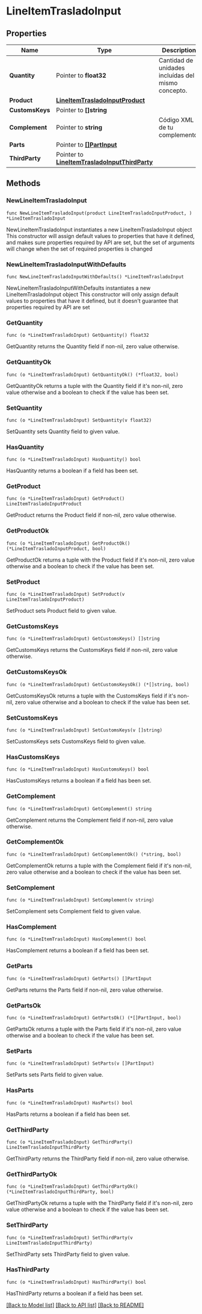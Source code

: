 # LineItemTrasladoInput

## Properties

Name | Type | Description | Notes
------------ | ------------- | ------------- | -------------
**Quantity** | Pointer to **float32** | Cantidad de unidades incluídas del mismo concepto. | [optional] [default to 1]
**Product** | [**LineItemTrasladoInputProduct**](LineItemTrasladoInputProduct.md) |  | 
**CustomsKeys** | Pointer to **[]string** |  | [optional] 
**Complement** | Pointer to **string** | Código XML de tu complemento. | [optional] 
**Parts** | Pointer to [**[]PartInput**](PartInput.md) |  | [optional] 
**ThirdParty** | Pointer to [**LineItemTrasladoInputThirdParty**](LineItemTrasladoInputThirdParty.md) |  | [optional] 

## Methods

### NewLineItemTrasladoInput

`func NewLineItemTrasladoInput(product LineItemTrasladoInputProduct, ) *LineItemTrasladoInput`

NewLineItemTrasladoInput instantiates a new LineItemTrasladoInput object
This constructor will assign default values to properties that have it defined,
and makes sure properties required by API are set, but the set of arguments
will change when the set of required properties is changed

### NewLineItemTrasladoInputWithDefaults

`func NewLineItemTrasladoInputWithDefaults() *LineItemTrasladoInput`

NewLineItemTrasladoInputWithDefaults instantiates a new LineItemTrasladoInput object
This constructor will only assign default values to properties that have it defined,
but it doesn't guarantee that properties required by API are set

### GetQuantity

`func (o *LineItemTrasladoInput) GetQuantity() float32`

GetQuantity returns the Quantity field if non-nil, zero value otherwise.

### GetQuantityOk

`func (o *LineItemTrasladoInput) GetQuantityOk() (*float32, bool)`

GetQuantityOk returns a tuple with the Quantity field if it's non-nil, zero value otherwise
and a boolean to check if the value has been set.

### SetQuantity

`func (o *LineItemTrasladoInput) SetQuantity(v float32)`

SetQuantity sets Quantity field to given value.

### HasQuantity

`func (o *LineItemTrasladoInput) HasQuantity() bool`

HasQuantity returns a boolean if a field has been set.

### GetProduct

`func (o *LineItemTrasladoInput) GetProduct() LineItemTrasladoInputProduct`

GetProduct returns the Product field if non-nil, zero value otherwise.

### GetProductOk

`func (o *LineItemTrasladoInput) GetProductOk() (*LineItemTrasladoInputProduct, bool)`

GetProductOk returns a tuple with the Product field if it's non-nil, zero value otherwise
and a boolean to check if the value has been set.

### SetProduct

`func (o *LineItemTrasladoInput) SetProduct(v LineItemTrasladoInputProduct)`

SetProduct sets Product field to given value.


### GetCustomsKeys

`func (o *LineItemTrasladoInput) GetCustomsKeys() []string`

GetCustomsKeys returns the CustomsKeys field if non-nil, zero value otherwise.

### GetCustomsKeysOk

`func (o *LineItemTrasladoInput) GetCustomsKeysOk() (*[]string, bool)`

GetCustomsKeysOk returns a tuple with the CustomsKeys field if it's non-nil, zero value otherwise
and a boolean to check if the value has been set.

### SetCustomsKeys

`func (o *LineItemTrasladoInput) SetCustomsKeys(v []string)`

SetCustomsKeys sets CustomsKeys field to given value.

### HasCustomsKeys

`func (o *LineItemTrasladoInput) HasCustomsKeys() bool`

HasCustomsKeys returns a boolean if a field has been set.

### GetComplement

`func (o *LineItemTrasladoInput) GetComplement() string`

GetComplement returns the Complement field if non-nil, zero value otherwise.

### GetComplementOk

`func (o *LineItemTrasladoInput) GetComplementOk() (*string, bool)`

GetComplementOk returns a tuple with the Complement field if it's non-nil, zero value otherwise
and a boolean to check if the value has been set.

### SetComplement

`func (o *LineItemTrasladoInput) SetComplement(v string)`

SetComplement sets Complement field to given value.

### HasComplement

`func (o *LineItemTrasladoInput) HasComplement() bool`

HasComplement returns a boolean if a field has been set.

### GetParts

`func (o *LineItemTrasladoInput) GetParts() []PartInput`

GetParts returns the Parts field if non-nil, zero value otherwise.

### GetPartsOk

`func (o *LineItemTrasladoInput) GetPartsOk() (*[]PartInput, bool)`

GetPartsOk returns a tuple with the Parts field if it's non-nil, zero value otherwise
and a boolean to check if the value has been set.

### SetParts

`func (o *LineItemTrasladoInput) SetParts(v []PartInput)`

SetParts sets Parts field to given value.

### HasParts

`func (o *LineItemTrasladoInput) HasParts() bool`

HasParts returns a boolean if a field has been set.

### GetThirdParty

`func (o *LineItemTrasladoInput) GetThirdParty() LineItemTrasladoInputThirdParty`

GetThirdParty returns the ThirdParty field if non-nil, zero value otherwise.

### GetThirdPartyOk

`func (o *LineItemTrasladoInput) GetThirdPartyOk() (*LineItemTrasladoInputThirdParty, bool)`

GetThirdPartyOk returns a tuple with the ThirdParty field if it's non-nil, zero value otherwise
and a boolean to check if the value has been set.

### SetThirdParty

`func (o *LineItemTrasladoInput) SetThirdParty(v LineItemTrasladoInputThirdParty)`

SetThirdParty sets ThirdParty field to given value.

### HasThirdParty

`func (o *LineItemTrasladoInput) HasThirdParty() bool`

HasThirdParty returns a boolean if a field has been set.


[[Back to Model list]](../README.md#documentation-for-models) [[Back to API list]](../README.md#documentation-for-api-endpoints) [[Back to README]](../README.md)


